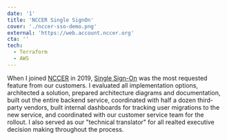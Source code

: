 ```yaml
---
date: '1'
title: 'NCCER Single SignOn'
cover: './nccer-sso-demo.png'
external: 'https://web.account.nccer.org'
cta: ''
tech:
  - Terraform
  - AWS
---
```


When I joined [NCCER](https://www.nccer.org) in 2019, [Single Sign-On](https://web.account.nccer.org) was the most requested feature from our customers. I evaluated all implementation options, architected a solution, prepared architecture diagrams and documentation, built out the entire backend service, coordinated with half a dozen third-party vendors, built internal dashboards for tracking user migrations to the new service, and coordinated with our customer service team for the rollout. I also served as our "technical translator" for all realted executive decision making throughout the process.
